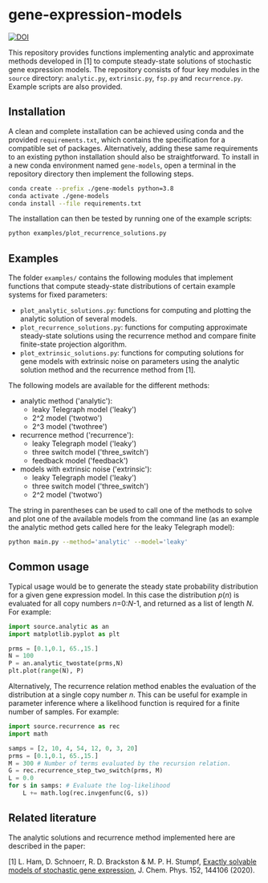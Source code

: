 # gene-expression-models
[![DOI](https://zenodo.org/badge/244686352.svg)](https://zenodo.org/badge/latestdoi/244686352)

This repository provides functions implementing analytic and approximate methods developed in [1] to compute steady-state solutions of stochastic gene expression models. The repository consists of four key modules in the `source` directory: `analytic.py`, `extrinsic.py`, `fsp.py` and `recurrence.py`. Example scripts are also provided.

## Installation

A clean and complete installation can be achieved using conda and the provided `requirements.txt`, which contains the specification for a compatible set of packages. Alternatively, adding these same requirements to an existing python installation should also be straightforward. To install in a new conda environment named `gene-models`, open a terminal in the repository directory then implement the following steps.
```bash
conda create --prefix ./gene-models python=3.8
conda activate ./gene-models
conda install --file requirements.txt
```

The installation can then be tested by running one of the example scripts:
```bash
python examples/plot_recurrence_solutions.py
```

## Examples
The folder `examples/` contains the following modules that implement functions that compute steady-state distributions of certain example systems for fixed parameters:
- `plot_analytic_solutions.py`: functions for computing and plotting the analytic solution of several models.
- `plot_recurrence_solutions.py`: functions for computing approximate steady-state solutions using the recurrence method and compare finite finite-state projection algorithm.
- `plot_extrinsic_solutions.py`: functions for computing solutions for gene models with extrinsic noise on parameters using the analytic solution method and the recurrence method from [1].

The following models are available for the different methods:

- analytic method ('analytic'): 
  * leaky Telegraph model ('leaky')
  * 2^2 model ('twotwo')
  * 2^3 model ('twothree')
- recurrence method ('recurrence'):
    * leaky Telegraph model ('leaky')
    * three switch model ('three_switch')
    * feedback model ('feedback')
- models with extrinsic noise ('extrinsic'):
    * leaky Telegraph model ('leaky')
    * three switch model ('three_switch')
    * 2^2 model ('twotwo')

The string in parentheses can be used to call one of the methods to solve and plot one of the available models from the command line (as an example the analytic method gets called here for the leaky Telegraph model):
```bash
python main.py --method='analytic' --model='leaky'
```

## Common usage
Typical usage would be to generate the steady state probability distribution for a given gene expression model. In this case the distribution *p*(*n*) is evaluated for all copy numbers *n*=0:*N*-1, and returned as a list of length *N*. For example:
```python
import source.analytic as an
import matplotlib.pyplot as plt

prms = [0.1,0.1, 65.,15.]
N = 100
P = an.analytic_twostate(prms,N)
plt.plot(range(N), P)
```

Alternatively, The recurrence relation method enables the evaluation of the distribution at a single copy number *n*. This can be useful for example in parameter inference where a likelihood function is required for a finite number of samples. For example:
```python
import source.recurrence as rec
import math

samps = [2, 10, 4, 54, 12, 0, 3, 20]
prms = [0.1,0.1, 65.,15.]
M = 300 # Number of terms evaluated by the recursion relation.
G = rec.recurrence_step_two_switch(prms, M)
L = 0.0
for s in samps: # Evaluate the log-likelihood
    L += math.log(rec.invgenfunc(G, s))
```

## Related literature
The analytic solutions and recurrence method implemented here are described in the paper:

[1] L. Ham, D. Schnoerr, R. D. Brackston & M. P. H. Stumpf, [Exactly solvable models of stochastic gene expression](https://doi.org/10.1063/1.5143540), J. Chem. Phys. 152, 144106 (2020).
